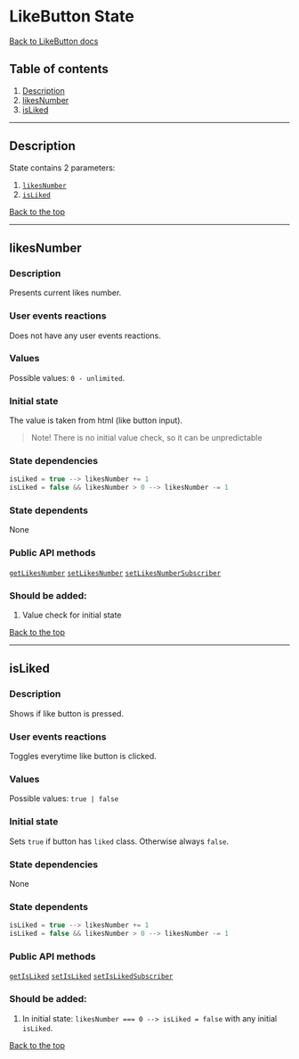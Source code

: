 <a name="top"></a>

# LikeButton State
[Back to LikeButton docs](like-button.md)

## Table of contents
1. [Description](#description)
2. [likesNumber](#likesnumber)
3. [isLiked](#isliked)


***

<a name="description"></a>

## Description
State contains 2 parameters:
1. [`likesNumber`](#likesnumber)
2. [`isLiked`](#isliked)

[Back to the top](#top)


***

<a name="likesnumber"></a>

## likesNumber

### Description
Presents current likes number.

### User events reactions
Does not have any user events reactions.

### Values
Possible values: `0 - unlimited`.

### Initial state
The value is taken from html (like button input).
> Note! There is no initial value check, so it can be unpredictable

### State dependencies
```js
isLiked = true --> likesNumber += 1
isLiked = false && likesNumber > 0 --> likesNumber -= 1
```

### State dependents
None

### Public API methods
[`getLikesNumber`](like-button.API.md#getlikesnumber)
[`setLikesNumber`](like-button.API.md#setlikesnumber)
[`setLikesNumberSubscriber`](like-button.API.md#setlikesnumbersubscriber)

### Should be added:
1. Value check for initial state

[Back to the top](#top)


***

<a name="isliked"></a>

## isLiked

### Description
Shows if like button is pressed.

### User events reactions
Toggles everytime like button is clicked.

### Values
Possible values: `true | false`

### Initial state
Sets `true` if button has `liked` class. Otherwise always `false`.

### State dependencies
None

### State dependents
```js
isLiked = true --> likesNumber += 1
isLiked = false && likesNumber > 0 --> likesNumber -= 1
```

### Public API methods
[`getIsLiked`](like-button.API.md#getisliked)
[`setIsLiked`](like-button.API.md#setisliked)
[`setIsLikedSubscriber`](like-button.API.md#setislikedsubscriber)

### Should be added:
1. In initial state: `likesNumber === 0 --> isLiked = false` with any initial `isLiked`.

[Back to the top](#top)
